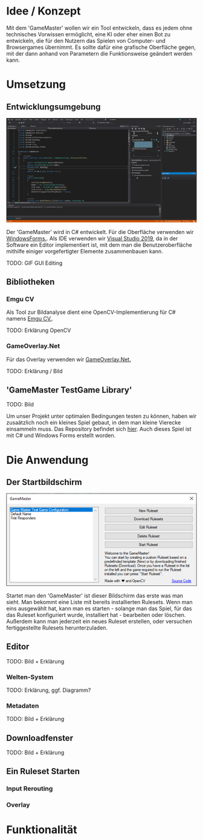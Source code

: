 # Idee / Konzept
Mit dem 'GameMaster' wollen wir ein Tool entwickeln, dass es jedem ohne technisches Vorwissen ermöglicht, eine KI oder eher einen Bot zu entwickeln, die für den Nutzern das Spielen von Computer- und Browsergames übernimmt.
Es sollte dafür eine grafische Oberfläche gegen, mit der dann anhand von Parametern die Funktionsweise geändert werden kann.

# Umsetzung

## Entwicklungsumgebung

![](images/page/vs_still.png)

Der 'GameMaster' wird in C# entwickelt. Für die Oberfläche verwenden wir [WindowsForms.](https://github.com/dotnet/winforms). Als IDE verwenden wir [Visual Studio 2019](https://visualstudio.microsoft.com/), da in der Software ein Editor implementiert ist, mit dem man die Benutzeroberfläche mithilfe einiger vorgefertigter Elemente zusammenbauen kann.

TODO: GIF GUI Editing

## Bibliotheken

### Emgu CV

Als Tool zur Bildanalyse dient eine OpenCV-Implementierung für C# namens [Emgu CV.](https://github.com/emgucv/emgucv).

TODO: Erklärung OpenCV

### GameOverlay.Net

Für das Overlay verwenden wir [GameOverlay.Net.](https://github.com/michel-pi/GameOverlay.Net)

TODO: Erklärung / Bild

## 'GameMaster TestGame Library'

TODO: Bild

Um unser Projekt unter optimalen Bedingungen testen zu können, haben wir zusaätzlich noch ein kleines Spiel gebaut, in dem man kleine Vierecke einsammeln muss. Das Repository befindet sich [hier](https://github.com/freezernick/gm-test-game-library). Auch dieses Spiel ist mit C# und Windows Forms erstellt worden.

# Die Anwendung

## Der Startbildschirm

![](images/page/main.png)

Startet man den 'GameMaster' ist dieser Bildschirm das erste was man sieht. Man bekommt eine Liste mit bereits installierten Rulesets. Wenn man eins ausgewählt hat, kann man es starten - solange man das Spiel, für das das Ruleset konfiguriert wurde, installiert hat - bearbeiten oder löschen. Außerdem kann man jederzeit ein neues Ruleset erstellen, oder versuchen fertiggestellte Rulesets herunterzuladen. 

## Editor

TODO: Bild + Erklärung

### Welten-System

TODO: Erklärung, ggf. Diagramm?

### Metadaten

TODO: Bild + Erklärung

## Downloadfenster

TODO: Bild + Erklärung 

## Ein Ruleset Starten

### Input Rerouting

### Overlay

# Funktionalität

